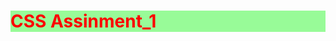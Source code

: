 <!DOCTYPE html>
<html lang="en">
<head>
    <meta charset="UTF-8">
    <meta http-equiv="X-UA-Compatible" content="IE=edge">
    <meta name="viewport" content="width=device-width, initial-scale=1.0">
    <title><Assinment_4</title>
    <h1>CSS Assinment_1</h1>
    <style>
        h1{
            color: red;
            background: palegreen;
        }
        p{
            color: black;
            background: black;
        }
       
        P{
        
             color: white;
            background: white;
        }
    </style>
    <link rel="stylesheet" href="style.css">
</head>
<body>
    <h1></h1>
    <p><span style="color: black;"> stands for cascading style sheet.</span></p>
    <p><span style="color: black;"> describes how HTML elements are to be displayed on screen,paper,or,in other media.</span></p>
    <p><del><span style="color: black;">< is not neccessary</del><mark> CSS saves a lot of work. </mark>it can control the layout of multiple web pages all at oncespan></span></p>
    <p><span style="colore:black;"><ins>4.External stylesheets are stored in CSS files.</ins></p>
    <br></br>
    <h1> can added to HTML documents in 3ways:</h1>
    <br></br>
    <h1>CSSfont-family</h1>
    <ul type="cirle" style="letter-spacing: 10px;">
        <li>Inline-by using the style atribute inside the HTML elemets1.</li>
        <li>Internal-by using style element in head section.</li>
        <li>External-by using a link element to link to an external CSS file.</li>
        <li>the most ways to add CSS, is to keep style in external CSS files. However, <mark>in this tutorial we will use inline and internal style,</mark> because this is easier demostrate,
            and easier for you to try it yourself. </li>
    </ul>
    <br></br>
    <br></br>
    <p><mark><span style ="colore:red">comparing CSS class vs ID,the diffrent is that CSS class applies a style to multiple elements.ID,on the other</span> </mark></p></h5></p>
    <p><span style ="color: red;">when comparing CSS class vs ID,the diffrent in that CSS applies a style to multiple elements.ID,on the other hand,applies a style to one unique element.ID is also special in that you can use a special URL to link directly to an element and javaScript.</span></p>
    <p><span style="color: red;">IN CSS sel are used to get target a specific element or rang of elements.or web once an element and has been targeted ,a style or set of style can be applied to the elements</span></p>
   <p><span style="color:red;">there is a wide rang of selectors avilable.two of the most commonly used are class and ID. both are used to target elements should be applied </span></p>
    
   <h1>prepbytes</h1>
   <a href="https://www.prepbytes.com/">prepbytes Home</a>




</body>
</html>
